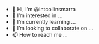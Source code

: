 - 👋 Hi, I’m @intcollinsmarra
- 👀 I’m interested in ...
- 🌱 I’m currently learning ...
- 💞️ I’m looking to collaborate on ...
- 📫 How to reach me ...

<!---
intcollinsmarra/intcollinsmarra is a ✨ special ✨ repository because its `README.md` (this file) appears on your GitHub profile.
You can click the Preview link to take a look at your changes.
--->
